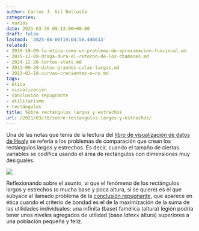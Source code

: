 ```yaml
---
author: Carlos J. Gil Bellosta
categories:
- varios
date: 2021-03-30 09:13:00+00:00
draft: false
lastmod: '2025-04-06T19:04:58.446613'
related:
- 2018-10-09-la-etica-como-un-problema-de-aproximacion-funcional.md
- 2015-12-09-droga-dura-el-retorno-de-los-chamanes.md
- 2024-12-26-cortos-stats.md
- 2011-09-28-datos-grandes-colas-largas.md
- 2023-02-28-curvas-crecientes-o-no.md
tags:
- ética
- visualización
- conclusión repugnante
- utilitarismo
- rectángulos
title: Sobre rectángulos largos y estrechos
url: /2021/03/30/sobre-rectangulos-largos-y-estrechos/
---
```


Una de las notas que tenía de la lectura del [libro de visualización de datos de Healy](https://www.datanalytics.com/2020/11/05/canales-o-esteticas-de-mejor-a-peor-segun-healy/) se refería a los problemas de comparación que crean los rectángulos largos y estrechos. Es decir, cuando el tamaño de ciertas variables se codifica usando el área de rectángulos con dimensiones muy desiguales.

![](/wp-uploads/2021/03/fig1.png#center)

Reflexionando sobre el asunto, vi que el fenómeno de los rectángulos largos y estrechos (o mucha base y poca altura, si se quiere) es el que subyace al llamado problema de la [conclusión repugnante](https://plato.stanford.edu/entries/repugnant-conclusion/), que aparece en ética cuando el criterio de bondad es el de la maximización de la suma de las utilidades individuales: una infinita (base) famélica (altura) legión podría tener unos niveles agregados de utilidad (base $latex \times$ altura) superiores a una población pequeña y feliz.